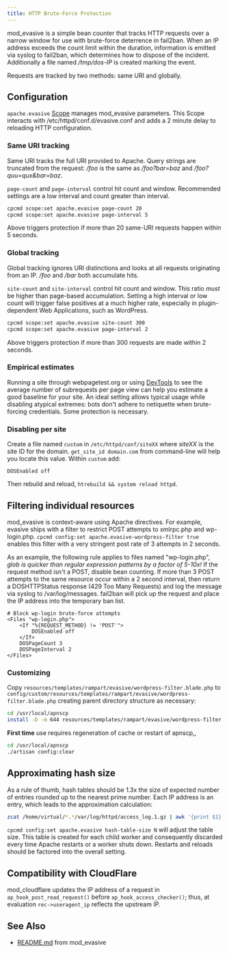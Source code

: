 ```yaml
---
title: HTTP Brute-Force Protection
---
```


mod_evasive is a simple bean counter that tracks HTTP requests over a narrow window for use with brute-force deterrence in fail2ban. When an IP address exceeds the count limit within the duration, information is emitted via syslog to fail2ban, which determines how to dispose of the incident. Additionally a file named */tmp/dos-IP* is created marking the event.

Requests are tracked by two methods: same URI and globally.

## Configuration

`apache.evasive` [Scope](Scopes.md) manages mod_evasive parameters. This Scope interacts with /etc/httpd/conf.d/evasive.conf and adds a 2 minute delay to reloading HTTP configuration.

### Same URI tracking

Same URI tracks the full URI provided to Apache. Query strings are truncated from the request: */foo* is the same as */foo?bar=baz* and */foo?quu=qux&bar=baz*.

`page-count` and `page-interval` control hit count and window. Recommended settings are a low interval and count greater than interval.

```bash
cpcmd scope:set apache.evasive page-count 20
cpcmd scope:set apache.evasive page-interval 5
```

Above triggers protection if more than 20 same-URI requests happen within 5 seconds.

### Global tracking

Global tracking ignores URI distinctions and looks at all requests originating from an IP. */foo* and */bar* both accumulate hits.

`site-count` and `site-interval` control hit count and window. This ratio *must* be higher than page-based accumulation. Setting a high interval or low count will trigger false positives at a much higher rate, especially in plugin-dependent Web Applications, such as WordPress.

```bash
cpcmd scope:set apache.evasive site-count 300
cpcmd scope:set apache.evasive page-interval 2
```

Above triggers protection if more than 300 requests are made within 2 seconds.

### Empirical estimates

Running a site through webpagetest.org or using [DevTools](https://developers.google.com/web/tools/chrome-devtools) to see the average number of subrequests per page view can help you estimate a good baseline for your site. An ideal setting allows typical usage while disabling atypical extremes: bots don't adhere to netiquette when brute-forcing credentials. Some protection is necessary.

### Disabling per site

Create a file named `custom` in `/etc/httpd/conf/siteXX` where *siteXX* is the site ID for the domain. `get_site_id domain.com` from command-line will help you locate this value. Within `custom` add:

`DOSEnabled off`

Then rebuild and reload, `htrebuild && system reload httpd`.

## Filtering individual resources

mod_evasive is context-aware using Apache directives. For example, evasive ships with a filter to restrict POST attempts to xmlrpc.php and wp-login.php. `cpcmd config:set apache.evasive-wordpress-filter true` enables this filter with a very stringent post rate of 3 attempts in 2 seconds.

As an example, the following rule applies to files named "wp-login.php", *glob is quicker than regular expression patterns by a factor of 5-10x!* If the request method isn't a POST, disable bean counting. If more than 3 POST attempts to the same resource occur within a 2 second interval, then return a DOSHTTPStatus response (429 Too Many Requests) and log the message via syslog to /var/log/messages. fail2ban will pick up the request and place the IP address into the temporary ban list.

    # Block wp-login brute-force attempts
    <Files "wp-login.php">
        <If "%{REQUEST_METHOD} != 'POST'">
            DOSEnabled off
        </If>
        DOSPageCount 3
        DOSPageInterval 2
    </Files>

### Customizing

Copy `resources/templates/rampart/evasive/wordpress-filter.blade.php` to `config/custom/resources/templates/rampart/evasive/wordpress-filter.blade.php` creating parent directory structure as necessary:

```bash
cd /usr/local/apnscp
install -D -m 644 resources/templates/rampart/evasive/wordpress-filter.blade.php config/custom/resources/templates/rampart/evasive/wordpress-filter.blade.php
```

**First time** use requires regeneration of cache or restart of apnscp,,

```bash
cd /usr/local/apnscp
./artisan config:clear
```

## Approximating hash size

As a rule of thumb, hash tables should be 1.3x the size of expected number of entries rounded up to the nearest prime number. Each IP address is an entry, which leads to the approximation calculation:

```bash
zcat /home/virtual/*.*/var/log/httpd/access_log.1.gz | awk '{print $1}' | sort | uniq | wc -l
```

`cpcmd config:set apache.evasive hash-table-size N`  will adjust the table size. This table is created for each child worker and consequently discarded every time Apache restarts or a worker shuts down. Restarts and reloads should be factored into the overall setting.

## Compatibility with CloudFlare

mod_cloudflare updates the IP address of a request in `ap_hook_post_read_request()` before `ap_hook_access_checker()`; thus, at evaluation `rec->useragent_ip` reflects the upstream IP.

## See Also

- [README.md](https://github.com/apisnetworks/mod_evasive/blob/master/SOURCES/README.md) from mod_evasive
